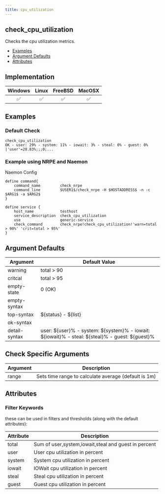 ```yaml
---
title: cpu_utilization
---
```


## check_cpu_utilization

Checks the cpu utilization metrics.

- [Examples](#examples)
- [Argument Defaults](#argument-defaults)
- [Attributes](#attributes)

## Implementation

| Windows            | Linux              | FreeBSD            | MacOSX             |
|:------------------:|:------------------:|:------------------:|:------------------:|
| :white_check_mark: | :white_check_mark: | :white_check_mark: | :white_check_mark: |

## Examples

### Default Check

    check_cpu_utilization
    OK - user: 29% - system: 11% - iowait: 3% - steal: 0% - guest: 0% |'user'=28.83%;;;0;...

### Example using NRPE and Naemon

Naemon Config

    define command{
        command_name         check_nrpe
        command_line         $USER1$/check_nrpe -H $HOSTADDRESS$ -n -c $ARG1$ -a $ARG2$
    }

    define service {
        host_name            testhost
        service_description  check_cpu_utilization
        use                  generic-service
        check_command        check_nrpe!check_cpu_utilization!'warn=total > 90%' 'crit=total > 95%'
    }

## Argument Defaults

| Argument      | Default Value                                                                                       |
| ------------- | --------------------------------------------------------------------------------------------------- |
| warning       | total > 90                                                                                          |
| critcal       | total > 95                                                                                          |
| empty-state   | 0 (OK)                                                                                              |
| empty-syntax  |                                                                                                     |
| top-syntax    | \${status} - \${list}                                                                               |
| ok-syntax     |                                                                                                     |
| detail-syntax | user: \${user}% - system: \${system}% - iowait: \${iowait}% - steal: \${steal}% - guest: \${guest}% |

## Check Specific Arguments

| Argument | Description                                          |
| -------- | ---------------------------------------------------- |
| range    | Sets time range to calculate average (default is 1m) |

## Attributes

### Filter Keywords

these can be used in filters and thresholds (along with the default attributes):

| Attribute | Description                                          |
| --------- | ---------------------------------------------------- |
| total     | Sum of user,system,iowait,steal and guest in percent |
| user      | User cpu utilization in percent                      |
| system    | System cpu utilization in percent                    |
| iowait    | IOWait cpu utilization in percent                    |
| steal     | Steal cpu utilization in percent                     |
| guest     | Guest cpu utilization in percent                     |
